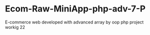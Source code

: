 # Ecom-Raw-MiniApp-php-adv-7-P
E-commerce web developed with advanced array by oop php project workig 22
